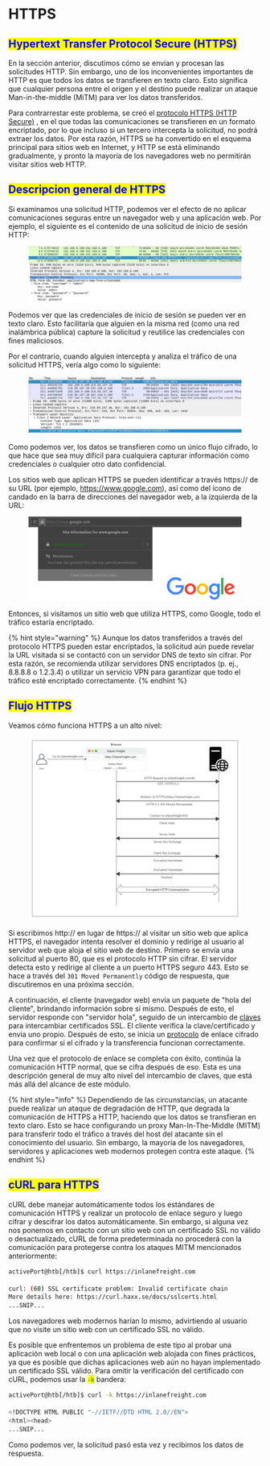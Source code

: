 # HTTPS

## <mark style="color:blue;">Hypertext Transfer Protocol Secure (HTTPS)</mark>

En la sección anterior, discutimos cómo se envían y procesan las solicitudes HTTP. Sin embargo, uno de los inconvenientes importantes de HTTP es que todos los datos se transfieren en texto claro. Esto significa que cualquier persona entre el origen y el destino puede realizar un ataque Man-in-the-middle (MiTM) para ver los datos transferidos.

Para contrarrestar este problema, se creó el [protocolo HTTPS (HTTP Secure)](https://tools.ietf.org/html/rfc2660) , en el que todas las comunicaciones se transfieren en un formato encriptado, por lo que incluso si un tercero intercepta la solicitud, no podrá extraer los datos. Por esta razón, HTTPS se ha convertido en el esquema principal para sitios web en Internet, y HTTP se está eliminando gradualmente, y pronto la mayoría de los navegadores web no permitirán visitar sitios web HTTP.



## <mark style="color:blue;">Descripcion general de HTTPS</mark>

Si examinamos una solicitud HTTP, podemos ver el efecto de no aplicar comunicaciones seguras entre un navegador web y una aplicación web. Por ejemplo, el siguiente es el contenido de una solicitud de inicio de sesión HTTP:

<figure><img src="../../.gitbook/assets/image (1).png" alt=""><figcaption></figcaption></figure>

Podemos ver que las credenciales de inicio de sesión se pueden ver en texto claro. Esto facilitaría que alguien en la misma red (como una red inalámbrica pública) capture la solicitud y reutilice las credenciales con fines maliciosos.

Por el contrario, cuando alguien intercepta y analiza el tráfico de una solicitud HTTPS, vería algo como lo siguiente:

<figure><img src="../../.gitbook/assets/image (2).png" alt=""><figcaption></figcaption></figure>

Como podemos ver, los datos se transfieren como un único flujo cifrado, lo que hace que sea muy difícil para cualquiera capturar información como credenciales o cualquier otro dato confidencial.

Los sitios web que aplican HTTPS se pueden identificar a través https:// de su URL (por ejemplo, https://www.google.com), así como del icono de candado en la barra de direcciones del navegador web, a la izquierda de la URL:

<figure><img src="../../.gitbook/assets/image.png" alt=""><figcaption></figcaption></figure>

Entonces, si visitamos un sitio web que utiliza HTTPS, como Google, todo el tráfico estaría encriptado.

{% hint style="warning" %}
Aunque los datos transferidos a través del protocolo HTTPS pueden estar encriptados, la solicitud aún puede revelar la URL visitada si se contactó con un servidor DNS de texto sin cifrar. Por esta razón, se recomienda utilizar servidores DNS encriptados (p. ej., 8.8.8.8 o 1.2.3.4) o utilizar un servicio VPN para garantizar que todo el tráfico esté encriptado correctamente.
{% endhint %}



## <mark style="color:blue;">Flujo HTTPS</mark>

Veamos cómo funciona HTTPS a un alto nivel:

<figure><img src="../../.gitbook/assets/image (4).png" alt=""><figcaption></figcaption></figure>

Si escribimos http:// en lugar de https:// al visitar un sitio web que aplica HTTPS, el navegador intenta resolver el dominio y redirige al usuario al servidor web que aloja el sitio web de destino. Primero se envía una solicitud al puerto 80, que es el protocolo HTTP sin cifrar. El servidor detecta esto y redirige al cliente a un puerto HTTPS seguro 443. Esto se hace a través del `301 Moved Permanently` código de respuesta, que discutiremos en una próxima sección.

A continuación, el cliente (navegador web) envía un paquete de "hola del cliente", brindando información sobre sí mismo. Después de esto, el servidor responde con "servidor hola", seguido de un intercambio de [claves](https://en.wikipedia.org/wiki/Key\_exchange) para intercambiar certificados SSL. El cliente verifica la clave/certificado y envía uno propio. Después de esto, se inicia un [protocolo](https://www.cloudflare.com/learning/ssl/what-happens-in-a-tls-handshake) de enlace cifrado para confirmar si el cifrado y la transferencia funcionan correctamente.

Una vez que el protocolo de enlace se completa con éxito, continúa la comunicación HTTP normal, que se cifra después de eso. Esta es una descripción general de muy alto nivel del intercambio de claves, que está más allá del alcance de este módulo.

{% hint style="info" %}
Dependiendo de las circunstancias, un atacante puede realizar un ataque de degradación de HTTP, que degrada la comunicación de HTTPS a HTTP, haciendo que los datos se transfieran en texto claro. Esto se hace configurando un proxy Man-In-The-Middle (MITM) para transferir todo el tráfico a través del host del atacante sin el conocimiento del usuario. Sin embargo, la mayoría de los navegadores, servidores y aplicaciones web modernos protegen contra este ataque.
{% endhint %}



## <mark style="color:blue;">cURL para HTTPS</mark>

cURL debe manejar automáticamente todos los estándares de comunicación HTTPS y realizar un protocolo de enlace seguro y luego cifrar y descifrar los datos automáticamente. Sin embargo, si alguna vez nos ponemos en contacto con un sitio web con un certificado SSL no válido o desactualizado, cURL de forma predeterminada no procederá con la comunicación para protegerse contra los ataques MITM mencionados anteriormente:

```bash
activePort@htb[/htb]$ curl https://inlanefreight.com

curl: (60) SSL certificate problem: Invalid certificate chain
More details here: https://curl.haxx.se/docs/sslcerts.html
...SNIP...
```

Los navegadores web modernos harían lo mismo, advirtiendo al usuario que no visite un sitio web con un certificado SSL no válido.

Es posible que enfrentemos un problema de este tipo al probar una aplicación web local o con una aplicación web alojada con fines prácticos, ya que es posible que dichas aplicaciones web aún no hayan implementado un certificado SSL válido. Para omitir la verificación del certificado con cURL, podemos usar la <mark style="color:green;">`-k`</mark> bandera:

```bash
activePort@htb[/htb]$ curl -k https://inlanefreight.com

<!DOCTYPE HTML PUBLIC "-//IETF//DTD HTML 2.0//EN">
<html><head>
...SNIP...
```

Como podemos ver, la solicitud pasó esta vez y recibimos los datos de respuesta.

